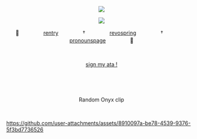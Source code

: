 <div align="center">
  
![](https://komarev.com/ghpvc/?username=undeadlost&label=♡&style=flat-plastic&color=gray)
</div>
<p align="center">
  <img src="https://files.catbox.moe/ihj53n.png"></img></a>
</p>
<div align="center">

🎤ㅤㅤㅤㅤㅤ[rentry](https://rentry.co/fella)ㅤㅤㅤㅤㅤ†ㅤㅤㅤㅤㅤ[revospring](https://revospring.net/@crush)ㅤㅤㅤㅤㅤ†ㅤㅤㅤㅤㅤ[pronounspage](https://en.pronouns.page/@undeadlost)ㅤㅤㅤㅤㅤ🌌
</div>

&nbsp;
<div align="center">

[sign my ata !](https://undeadlost.atabook.org/)
</div>

&nbsp;


&nbsp;

<div align="center">
  
Random Onyx clip
</div>
&nbsp;



https://github.com/user-attachments/assets/8910097a-be78-4539-9376-5f3bd7736526

